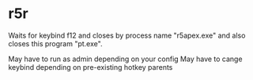 # r5r

Waits for keybind f12 and closes by process name "r5apex.exe" and also closes this program "pt.exe".

 May have to run as admin depending on your config 
 May have to cange keybind depending on pre-existing hotkey parents
